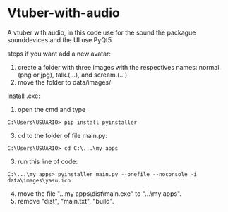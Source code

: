 # Vtuber-with-audio
A vtuber with audio, in this code use for the sound the packague sounddevices and the UI use PyQt5.

steps if you want add a new avatar:

1. create a folder with three images with the respectives names: normal.(png or jpg), talk.(...), and scream.(...)
2. move the folder to data/images/


Install .exe:
1. open the cmd and type
```
C:\Users\USUARIO> pip install pyinstaller
```
3. cd to the folder of file main.py:
```
C:\Users\USUARIO> cd C:\...\my apps
```
3. run this line of code:

```
C:\...\my apps> pyinstaller main.py --onefile --noconsole -i data\images\yasu.ico
```
4. move the file "...my apps\dist\main.exe" to "...\my apps\".
5. remove "dist", "main.txt", "build".
